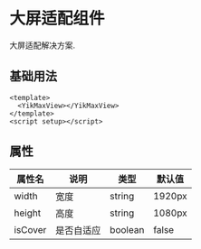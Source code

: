 <!-- <script setup>
import MaxView from '../vue/MaxView.vue'
</script> -->

# 大屏适配组件

大屏适配解决方案.

## 基础用法

```vue
<template>
  <YikMaxView></YikMaxView>
</template>
<script setup></script>
```

## 属性

| **属性名** | **说明**   | **类型** | **默认值** |
| ---------- | ---------- | -------- | ---------- |
| width      | 宽度       | string   | 1920px     |
| height     | 高度       | string   | 1080px     |
| isCover    | 是否自适应 | boolean  | false      |
